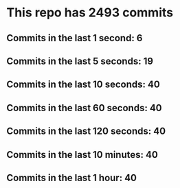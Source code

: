 # This repo has 2493 commits

## Commits in the last 1 second: 6
## Commits in the last 5 seconds: 19
## Commits in the last 10 seconds: 40
## Commits in the last 60 seconds: 40
## Commits in the last 120 seconds: 40
## Commits in the last 10 minutes: 40
## Commits in the last 1 hour: 40
